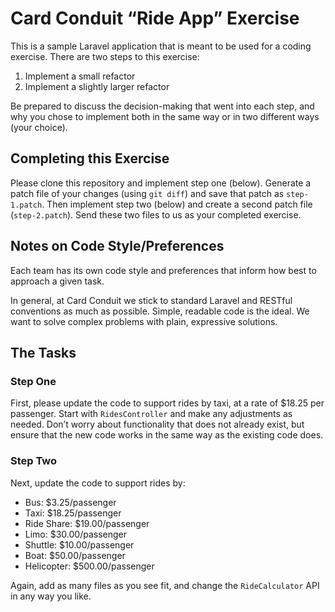 # Card Conduit “Ride App” Exercise

This is a sample Laravel application that is meant to be used for a coding exercise.
There are two steps to this exercise:

1. Implement a small refactor
2. Implement a slightly larger refactor

Be prepared to discuss the decision-making that went into each step, and why you
chose to implement both in the same way or in two different ways (your choice).

## Completing this Exercise

Please clone this repository and implement step one (below). Generate a patch file
of your changes (using `git diff`) and save that patch as `step-1.patch`. Then implement
step two (below) and create a second patch file (`step-2.patch`). Send these two files
to us as your completed exercise.

## Notes on Code Style/Preferences

Each team has its own code style and preferences that inform how best to approach a given task. 

In general, at Card Conduit we stick to standard Laravel and RESTful conventions as much
as possible.  Simple, readable code is the ideal. We want to solve complex problems with plain, expressive solutions.

## The Tasks

### Step One

First, please update the code to support rides by taxi, at a rate of $18.25 per passenger.
Start with `RidesController` and make any adjustments as needed. Don’t worry about
functionality that does not already exist, but ensure that the new code works in the same
way as the existing code does.

### Step Two

Next, update the code to support rides by:

- Bus: $3.25/passenger
- Taxi: $18.25/passenger
- Ride Share: $19.00/passenger
- Limo: $30.00/passenger
- Shuttle: $10.00/passenger
- Boat: $50.00/passenger
- Helicopter: $500.00/passenger

Again, add as many files as you see fit, and change the `RideCalculator` API in any
way you like.
